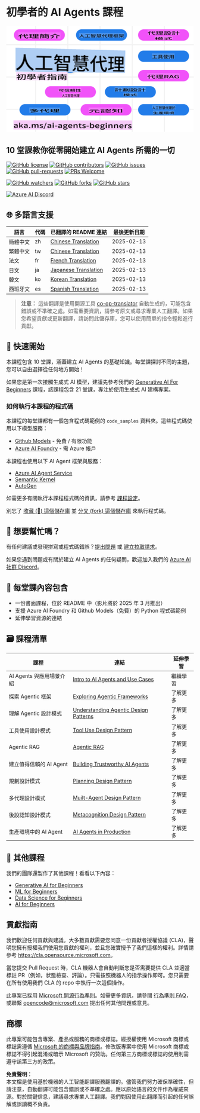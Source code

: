 # 初學者的 AI Agents 課程

![Generative AI For Beginners](../../translated_images/repo-thumbnail.fdd5f487bb7274d4a08459d76907ec4914de268c99637e9af082b1d3eb0730e2.tw.png?WT.mc_id=academic-105485-koreyst)

## 10 堂課教你從零開始建立 AI Agents 所需的一切

[![GitHub license](https://img.shields.io/github/license/microsoft/ai-agents-for-beginners.svg)](https://github.com/microsoft/ai-agents-for-beginners/blob/master/LICENSE?WT.mc_id=academic-105485-koreyst)
[![GitHub contributors](https://img.shields.io/github/contributors/microsoft/ai-agents-for-beginners.svg)](https://GitHub.com/microsoft/ai-agents-for-beginners/graphs/contributors/?WT.mc_id=academic-105485-koreyst)
[![GitHub issues](https://img.shields.io/github/issues/microsoft/ai-agents-for-beginners.svg)](https://GitHub.com/microsoft/ai-agents-for-beginners/issues/?WT.mc_id=academic-105485-koreyst)
[![GitHub pull-requests](https://img.shields.io/github/issues-pr/microsoft/ai-agents-for-beginners.svg)](https://GitHub.com/microsoft/ai-agents-for-beginners/pulls/?WT.mc_id=academic-105485-koreyst)
[![PRs Welcome](https://img.shields.io/badge/PRs-welcome-brightgreen.svg?style=flat-square)](http://makeapullrequest.com?WT.mc_id=academic-105485-koreyst)

[![GitHub watchers](https://img.shields.io/github/watchers/microsoft/ai-agents-for-beginners.svg?style=social&label=Watch)](https://GitHub.com/microsoft/ai-agents-for-beginners/watchers/?WT.mc_id=academic-105485-koreyst)
[![GitHub forks](https://img.shields.io/github/forks/microsoft/ai-agents-for-beginners.svg?style=social&label=Fork)](https://GitHub.com/microsoft/ai-agents-for-beginners/network/?WT.mc_id=academic-105485-koreyst)
[![GitHub stars](https://img.shields.io/github/stars/microsoft/ai-agents-for-beginners.svg?style=social&label=Star)](https://GitHub.com/microsoft/ai-agents-for-beginners/stargazers/?WT.mc_id=academic-105485-koreyst)

[![Azure AI Discord](https://dcbadge.limes.pink/api/server/kzRShWzttr)](https://discord.gg/kzRShWzttr)

## 🌐 多語言支援

| 語言                  | 代碼 | 已翻譯的 README 連結                                   | 最後更新日期   |
|-----------------------|------|-----------------------------------------------------|--------------|
| 簡體中文              | zh   | [Chinese Translation](../zh/README.md)  | 2025-02-13   |
| 繁體中文              | tw   | [Chinese Translation](./README.md)  | 2025-02-13   |
| 法文                  | fr   | [French Translation](../fr/README.md)   | 2025-02-13   |
| 日文                  | ja   | [Japanese Translation](../ja/README.md) | 2025-02-13   |
| 韓文                  | ko   | [Korean Translation](../ko/README.md)   | 2025-02-13   |
| 西班牙文              | es   | [Spanish Translation](../es/README.md)  | 2025-02-13   |

> **注意：**
> 這些翻譯是使用開源工具 [co-op-translator](https://github.com/Azure/co-op-translator) 自動生成的，可能包含錯誤或不準確之處。如需重要資訊，請參考原文或尋求專業人工翻譯。如果您希望貢獻或更新翻譯，請訪問此儲存庫，您可以使用簡單的指令輕鬆進行貢獻。

## 🌱 快速開始

本課程包含 10 堂課，涵蓋建立 AI Agents 的基礎知識。每堂課探討不同的主題，您可以自由選擇從任何地方開始！

如果您是第一次接觸生成式 AI 模型，建議先參考我們的 [Generative AI For Beginners](https://aka.ms/genai-beginners) 課程，該課程包含 21 堂課，專注於使用生成式 AI 建構專案。

### 如何執行本課程的程式碼

本課程的每堂課都有一個包含程式碼範例的 `code_samples` 資料夾。這些程式碼使用以下模型服務：

- [Github Models](https://aka.ms/ai-agents-beginners/github-models) - 免費 / 有限功能
- [Azure AI Foundry](https://aka.ms/ai-agents-beginners/ai-foundry) - 需 Azure 帳戶

本課程也使用以下 AI Agent 框架與服務：

- [Azure AI Agent Service](https://aka.ms/ai-agents-beginners/ai-agent-service)
- [Semantic Kernel](https://aka.ms/ai-agents-beginners/semantic-kernel)
- [AutoGen](https://aka.ms/ai-agents/autogen)

如需更多有關執行本課程程式碼的資訊，請參考 [課程設定](./00-course-setup/README.md)。

別忘了 [收藏 (🌟) 這個儲存庫](https://docs.github.com/en/get-started/exploring-projects-on-github/saving-repositories-with-stars?WT.mc_id=academic-105485-koreyst) 並 [分叉 (fork) 這個儲存庫](https://github.com/microsoft/ai-agents-for-beginners/fork) 來執行程式碼。

## 🙏 想要幫忙嗎？

有任何建議或發現拼寫或程式碼錯誤？[提出問題](https://github.com/microsoft/ai-agents-for-beginners/issues?WT.mc_id=academic-105485-koreyst) 或 [建立拉取請求](https://github.com/microsoft/ai-agents-for-beginners/pulls?WT.mc_id=academic-105485-koreyst)。

如果您遇到問題或有關於建立 AI Agents 的任何疑問，歡迎加入我們的 [Azure AI 社群 Discord](https://discord.gg/kzRShWzttr)。

## 📂 每堂課內容包含

- 一份書面課程，位於 README 中（影片將於 2025 年 3 月推出）
- 支援 Azure AI Foundry 和 Github Models（免費）的 Python 程式碼範例
- 延伸學習資源的連結

## 🗃️ 課程清單

| **課程**                             | **連結**                                   | **延伸學習**     |
|--------------------------------------|--------------------------------------------|------------------|
| AI Agents 與應用場景介紹             | [Intro to AI Agents and Use Cases](./01-intro-to-ai-agents/README.md) | 繼續學習         |
| 探索 Agentic 框架                     | [Exploring Agentic Frameworks](./02-explore-agentic-frameworks/README.md)  | 了解更多         |
| 理解 Agentic 設計模式                 | [Understanding Agentic Design Patterns](./03-agentic-design-patterns/README.md)  | 了解更多         |
| 工具使用設計模式                     | [Tool Use Design Pattern](./04-tool-use/README.md)                    | 了解更多         |
| Agentic RAG                          | [Agentic RAG](./05-agentic-rag/README.md)                 | 了解更多         |
| 建立值得信賴的 AI Agent              | [Building Trustworthy AI Agents](./06-building-trustworthy-agents/README.md) | 了解更多         |
| 規劃設計模式                         | [Planning Design Pattern](./07-planning-design/README.md)             | 了解更多         |
| 多代理設計模式                       | [Muilt-Agent Design Pattern](./08-multi-agent/README.md)                 | 了解更多         |
| 後設認知設計模式                     | [Metacognition Design Pattern](./09-metacognition/README.md)               | 了解更多         |
| 生產環境中的 AI Agent                | [AI Agents in Production](./10-ai-agents-production/README.md)        | 了解更多         |

## 🎒 其他課程

我們的團隊還製作了其他課程！看看以下內容：

- [Generative AI for Beginners](https://aka.ms/genai-beginners)
- [ML for Beginners](https://aka.ms/ml-beginners?WT.mc_id=academic-105485-koreyst)
- [Data Science for Beginners](https://aka.ms/datascience-beginners?WT.mc_id=academic-105485-koreyst)
- [AI for Beginners](https://aka.ms/ai-beginners?WT.mc_id=academic-105485-koreyst)

## 貢獻指南

我們歡迎任何貢獻與建議。大多數貢獻需要您同意一份貢獻者授權協議 (CLA)，聲明您擁有授權我們使用您貢獻的權利，並且您確實授予了我們這樣的權利。詳情請參考 <https://cla.opensource.microsoft.com>。

當您提交 Pull Request 時，CLA 機器人會自動判斷您是否需要提供 CLA 並適當標註 PR（例如，狀態檢查、評論）。只需按照機器人的指示操作即可。您只需要在所有使用我們 CLA 的 repo 中執行一次這個操作。

此專案已採用 [Microsoft 開源行為準則](https://opensource.microsoft.com/codeofconduct/)。如需更多資訊，請參閱 [行為準則 FAQ](https://opensource.microsoft.com/codeofconduct/faq/)，或聯繫 [opencode@microsoft.com](mailto:opencode@microsoft.com) 提出任何其他問題或意見。

## 商標

此專案可能包含專案、產品或服務的商標或標誌。經授權使用 Microsoft 商標或標誌需遵循 [Microsoft 的商標與品牌指南](https://www.microsoft.com/legal/intellectualproperty/trademarks/usage/general)。修改版專案中使用 Microsoft 商標或標誌不得引起混淆或暗示 Microsoft 的贊助。任何第三方商標或標誌的使用則需遵守該第三方的政策。

**免責聲明**：  
本文檔是使用基於機器的人工智能翻譯服務翻譯的。儘管我們努力確保準確性，但請注意，自動翻譯可能包含錯誤或不準確之處。應以原始語言的文件作為權威來源。對於關鍵信息，建議尋求專業人工翻譯。我們對因使用此翻譯而引起的任何誤解或誤讀概不負責。